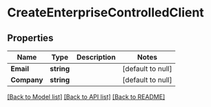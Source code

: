 # CreateEnterpriseControlledClient

## Properties
Name | Type | Description | Notes
------------ | ------------- | ------------- | -------------
**Email** | **string** |  | [default to null]
**Company** | **string** |  | [default to null]

[[Back to Model list]](../README.md#documentation-for-models) [[Back to API list]](../README.md#documentation-for-api-endpoints) [[Back to README]](../README.md)


